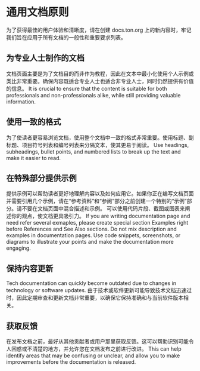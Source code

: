# 通用文档原则

为了获得最佳的用户体验和清晰度，请在创建 docs.ton.org 上的新内容时，牢记我们旨在应用于所有文档的一般性和重要要求列表。

## 为专业人士制作的文档

文档页面主要是为了文档目的而非作为教程，因此在文本中最小化使用个人示例或类比非常重要。确保内容既适合专业人士也适合非专业人士，同时仍然提供有价值的信息。 It is crucial to ensure that the content is suitable for both professionals and non-professionals alike, while still providing valuable information.

## 使用一致的格式

为了使读者更容易浏览文档，使用整个文档中一致的格式非常重要。使用标题、副标题、项目符号列表和编号列表来分隔文本，使其更易于阅读。 Use headings, subheadings, bullet points, and numbered lists to break up the text and make it easier to read.

## 在特殊部分提供示例

提供示例可以帮助读者更好地理解内容以及如何应用它。如果你正在编写文档页面并需要引用几个示例，请在“参考资料”和“参阅”部分之前创建一个特别的“示例”部分。请不要在文档页面中混合描述和示例。
可以使用代码片段、截图或图表来阐述你的观点，使文档更具吸引力。 If you are writing documentation page and need refer several exmaples, please create special section Examples right before References and See Also sections. Do not mix description and examples in documentation pages.
Use code snippets, screenshots, or diagrams to illustrate your points and make the documentation more engaging.

## 保持内容更新

Tech documentation can quickly become outdated due to changes in technology or software updates. 由于技术或软件更新可能导致技术文档迅速过时，因此定期审查和更新文档非常重要，以确保它保持准确和与当前软件版本相关。

## 获取反馈

在发布文档之前，最好从其他贡献者或用户那里获取反馈。这可以帮助识别可能令人困惑或不清楚的地方，并允许您在文档发布之前进行改进。 This can help identify areas that may be confusing or unclear, and allow you to make improvements before the documentation is released.
